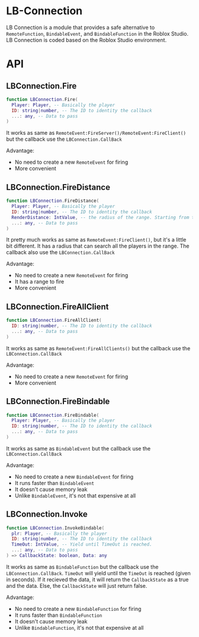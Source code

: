 # LB-Connection
  LB Connection is a module that provides a safe alternative to `RemoteFunction`, `BindableEvent`, and `BindableFunction` in the Roblox Studio. LB Connection is coded based on the Roblox Studio environment.
  
# API
## LBConnection.Fire
```lua
function LBConnection.Fire(
  Player: Player, -- Basically the player
  ID: string|number, -- The ID to identity the callback
  ...: any, -- Data to pass
)
```
It works as same as `RemoteEvent:FireServer()/RemoteEvent:FireClient()` but the callback use the `LBConnection.CallBack`

Advantage:
- No need to create a new `RemoteEvent` for firing
- More convenient

## LBConnection.FireDistance
```lua
function LBConnection.FireDistance(
  Player: Player, -- Basically the player
  ID: string|number, -- The ID to identity the callback
  RenderDistance: IntValue, -- the radius of the range. Starting from the player you passed as the first parameter. Default is 20
  ...: any, -- Data to pass
)
```
It pretty much works as same as `RemoteEvent:FireClient()`, but it's a little bit different. It has a radius that can search all the players in the range. The callback also use the `LBConnection.CallBack`

Advantage:
- No need to create a new `RemoteEvent` for firing
- It has a range to fire
- More convenient

## LBConnection.FireAllClient
```lua
function LBConnection.FireAllClient(
  ID: string|number, -- The ID to identity the callback
  ...: any, -- Data to pass
)
```
It works as same as `RemoteEvent:FireAllClients()` but the callback use the `LBConnection.CallBack`

Advantage:
- No need to create a new `RemoteEvent` for firing
- More convenient

## LBConnection.FireBindable
```lua
function LBConnection.FireBindable(
  Player: Player, -- Basically the player
  ID: string|number, -- The ID to identity the callback
  ...: any, -- Data to pass
)
```
It works as same as `BindableEvent` but the callback use the `LBConnection.CallBack`

Advantage:
- No need to create a new `BindableEvent` for firing
- It runs faster than `BindableEvent`
- It doesn't cause memory leak
- Unlike `BindableEvent`, it's not that expensive at all

## LBConnection.Invoke
```lua
function LBConnection.InvokeBindable(
  plr: Player, -- Basically the player
  ID: string|number, -- The ID to identity the callback
  TimeOut: IntValue, -- Yield until TimeOut is reached.
  ...: any, -- Data to pass
) => CallbackState: boolean, Data: any
```
It works as same as `BindableFunction` but the callback use the `LBConnection.CallBack`. `TimeOut` will yield until the `TimeOut` is reached (given in seconds). If it recieved the data, it will return the `CallbackState` as a true and the data. Else, the `CallbackState` will just return false.

Advantage:
- No need to create a new `BindableFunction` for firing
- It runs faster than `BindableFunction`
- It doesn't cause memory leak
- Unlike `BindableFunction`, it's not that expensive at all
